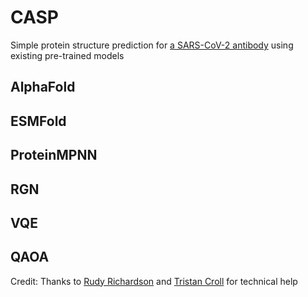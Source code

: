 # CASP
Simple protein structure prediction for [a SARS-CoV-2 antibody](https://www.rcsb.org/genome/7CR5) using existing pre-trained models

## AlphaFold

## ESMFold

## ProteinMPNN

## RGN

## VQE

## QAOA

Credit: Thanks to [Rudy Richardson](https://www.linkedin.com/in/rudy-richardson-562a5911/) and [Tristan Croll](https://www.linkedin.com/in/tristan-croll/) for technical help
